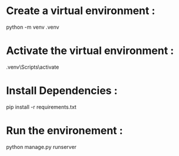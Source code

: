 # Create a virtual environment :

python -m venv .venv  

# Activate the virtual environment : 

.venv\Scripts\activate 

# Install Dependencies : 

pip install -r requirements.txt 

# Run the environement :

python manage.py runserver
